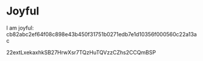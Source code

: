 # Joyful

I am joyful: cb82abc2ef64f08c898e43b450f31751b0271edb7e1d10356f000560c22a13ac


22extLxekaxhkSB27HrwXsr7TQzHuTQVzzCZhs2CCQmBSP